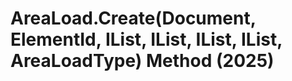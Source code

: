 # AreaLoad.Create(Document, ElementId, IList<CurveLoop>, IList<XYZ>, IList<Int32>, IList<Int32>, AreaLoadType) Method (2025)

﻿